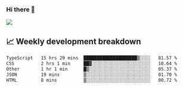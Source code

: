 ### Hi there 👋
<img align="center" src="https://github-readme-stats.vercel.app/api?username=Tumao727&show_icons=true&hide_title=true&theme=dracula" />


## 📈 Weekly development breakdown
<!--START_SECTION:waka-->

```txt
TypeScript   15 hrs 29 mins  ████████████████████▒░░░░   81.57 %
CSS          2 hrs 1 min     ██▓░░░░░░░░░░░░░░░░░░░░░░   10.64 %
Other        1 hr 1 min      █▒░░░░░░░░░░░░░░░░░░░░░░░   05.37 %
JSON         19 mins         ▒░░░░░░░░░░░░░░░░░░░░░░░░   01.70 %
HTML         8 mins          ▒░░░░░░░░░░░░░░░░░░░░░░░░   00.72 %
```

<!--END_SECTION:waka-->